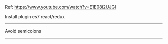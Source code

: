 Ref:
https://www.youtube.com/watch?v=E1E08i2UJGI

Install plugin
es7 react/redux

---------------------------------------------------


Avoid semicolons

---------------------------------------------------